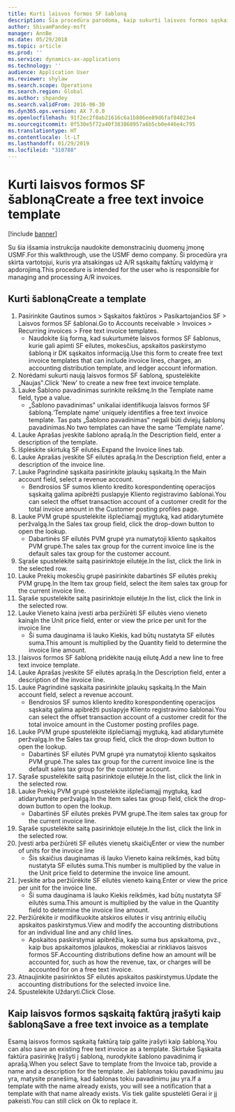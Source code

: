 ```yaml
---
title: Kurti laisvos formos SF šabloną
description: Šia procedūra parodoma, kaip sukurti laisvos formos sąskaitos faktūros šabloną.
author: ShivamPandey-msft
manager: AnnBe
ms.date: 05/29/2018
ms.topic: article
ms.prod: ''
ms.service: dynamics-ax-applications
ms.technology: ''
audience: Application User
ms.reviewer: shylaw
ms.search.scope: Operations
ms.search.region: Global
ms.author: shpandey
ms.search.validFrom: 2016-06-30
ms.dyn365.ops.version: AX 7.0.0
ms.openlocfilehash: 91f2ec2f8ab21616c6a1b886ee89d6faf84023e4
ms.sourcegitcommit: 0f530e5f72a40f383868957a6b5cb0e446e4c795
ms.translationtype: HT
ms.contentlocale: lt-LT
ms.lasthandoff: 01/29/2019
ms.locfileid: "310788"
---
```

# <a name="create-a-free-text-invoice-template"></a><span data-ttu-id="14312-103">Kurti laisvos formos SF šabloną</span><span class="sxs-lookup"><span data-stu-id="14312-103">Create a free text invoice template</span></span>

[!include [banner](../includes/banner.md)]

<span data-ttu-id="14312-104">Su šia išsamia instrukcija naudokite demonstracinių duomenų įmonę USMF.</span><span class="sxs-lookup"><span data-stu-id="14312-104">For this walkthrough, use the USMF demo company.</span></span> <span data-ttu-id="14312-105">Ši procedūra yra skirta vartotojui, kuris yra atsakingas už A/R sąskaitų faktūrų valdymą ir apdorojimą.</span><span class="sxs-lookup"><span data-stu-id="14312-105">This procedure is intended for the user who is responsible for managing and processing A/R invoices.</span></span>

## <a name="create-a-template"></a><span data-ttu-id="14312-106">Kurti šabloną</span><span class="sxs-lookup"><span data-stu-id="14312-106">Create a template</span></span>

1. <span data-ttu-id="14312-107">Pasirinkite Gautinos sumos > Sąskaitos faktūros > Pasikartojančios SF > Laisvos formos SF šablonai.</span><span class="sxs-lookup"><span data-stu-id="14312-107">Go to Accounts receivable > Invoices > Recurring invoices > Free text invoice templates.</span></span>
    * <span data-ttu-id="14312-108">Naudokite šią formą, kad sukurtumėte laisvos formos SF šablonus, kurie gali apimti SF eilutes, mokesčius, apskaitos paskirstymo šabloną ir DK sąskaitos informaciją.</span><span class="sxs-lookup"><span data-stu-id="14312-108">Use this form to create free text invoice templates that can include invoice lines, charges, an accounting distribution template, and ledger account information.</span></span>  
2. <span data-ttu-id="14312-109">Norėdami sukurti naują laisvos formos SF šabloną, spustelėkite „Naujas‟.</span><span class="sxs-lookup"><span data-stu-id="14312-109">Click 'New' to create a new free text invoice template.</span></span>
3. <span data-ttu-id="14312-110">Lauke Šablono pavadinimas surinkite reikšmę.</span><span class="sxs-lookup"><span data-stu-id="14312-110">In the Template name field, type a value.</span></span>
    * <span data-ttu-id="14312-111">„Šablono pavadinimas‟ unikaliai identifikuoja laisvos formos SF šabloną.</span><span class="sxs-lookup"><span data-stu-id="14312-111">‘Template name’ uniquely identifies a free text invoice template.</span></span> <span data-ttu-id="14312-112">Tas pats „Šablono pavadinimas‟ negali būti dviejų šablonų pavadinimas.</span><span class="sxs-lookup"><span data-stu-id="14312-112">No two templates can have the same ‘Template name’.</span></span>  
4. <span data-ttu-id="14312-113">Lauke Aprašas įveskite šablono aprašą.</span><span class="sxs-lookup"><span data-stu-id="14312-113">In the Description field, enter a description of the template.</span></span>
5. <span data-ttu-id="14312-114">Išplėskite skirtuką SF eilutės.</span><span class="sxs-lookup"><span data-stu-id="14312-114">Expand the Invoice lines tab.</span></span>
6. <span data-ttu-id="14312-115">Lauke Aprašas įveskite SF eilutės aprašą.</span><span class="sxs-lookup"><span data-stu-id="14312-115">In the Description field, enter a description of the invoice line.</span></span>
7. <span data-ttu-id="14312-116">Lauke Pagrindinė sąskaita pasirinkite įplaukų sąskaitą.</span><span class="sxs-lookup"><span data-stu-id="14312-116">In the Main account field, select a revenue account.</span></span>
    * <span data-ttu-id="14312-117">Bendrosios SF sumos kliento kredito korespondentinę operacijos sąskaitą galima apibrėžti puslapyje Kliento registravimo šablonai.</span><span class="sxs-lookup"><span data-stu-id="14312-117">You can select the offset transaction account of a customer credit for the total invoice amount in the Customer posting profiles page.</span></span>  
8. <span data-ttu-id="14312-118">Lauke PVM grupė spustelėkite išplečiamąjį mygtuką, kad atidarytumėte peržvalgą.</span><span class="sxs-lookup"><span data-stu-id="14312-118">In the Sales tax group field, click the drop-down button to open the lookup.</span></span>
    * <span data-ttu-id="14312-119">Dabartinės SF eilutės PVM grupė yra numatytoji kliento sąskaitos PVM grupė.</span><span class="sxs-lookup"><span data-stu-id="14312-119">The sales tax group for the current invoice line is the default sales tax group for the customer account.</span></span>  
9. <span data-ttu-id="14312-120">Sąraše spustelėkite saitą pasirinktoje eilutėje.</span><span class="sxs-lookup"><span data-stu-id="14312-120">In the list, click the link in the selected row.</span></span>
10. <span data-ttu-id="14312-121">Lauke Prekių mokesčių grupė pasirinkite dabartinės SF eilutės prekių PVM grupę.</span><span class="sxs-lookup"><span data-stu-id="14312-121">In the Item tax group field, select the item sales tax group for the current invoice line.</span></span>
11. <span data-ttu-id="14312-122">Sąraše spustelėkite saitą pasirinktoje eilutėje.</span><span class="sxs-lookup"><span data-stu-id="14312-122">In the list, click the link in the selected row.</span></span>
12. <span data-ttu-id="14312-123">Lauke Vieneto kaina įvesti arba peržiūrėti SF eilutės vieno vieneto kainą</span><span class="sxs-lookup"><span data-stu-id="14312-123">In the Unit price field, enter or view the price per unit for the invoice line</span></span>
    * <span data-ttu-id="14312-124">Ši suma dauginama iš lauko Kiekis, kad būtų nustatyta SF eilutės suma.</span><span class="sxs-lookup"><span data-stu-id="14312-124">This amount is multiplied by the Quantity field to determine the invoice line amount.</span></span>  
13. <span data-ttu-id="14312-125">Į laisvos formos SF šabloną pridėkite naują eilutę.</span><span class="sxs-lookup"><span data-stu-id="14312-125">Add a new line to free text invoice template.</span></span>
14. <span data-ttu-id="14312-126">Lauke Aprašas įveskite SF eilutės aprašą.</span><span class="sxs-lookup"><span data-stu-id="14312-126">In the Description field, enter a description of the invoice line.</span></span>
15. <span data-ttu-id="14312-127">Lauke Pagrindinė sąskaita pasirinkite įplaukų sąskaitą.</span><span class="sxs-lookup"><span data-stu-id="14312-127">In the Main account field, select a revenue account.</span></span>
    * <span data-ttu-id="14312-128">Bendrosios SF sumos kliento kredito korespondentinę operacijos sąskaitą galima apibrėžti puslapyje Kliento registravimo šablonai.</span><span class="sxs-lookup"><span data-stu-id="14312-128">You can select the offset transaction account of a customer credit for the total invoice amount in the Customer posting profiles page.</span></span>  
16. <span data-ttu-id="14312-129">Lauke PVM grupė spustelėkite išplečiamąjį mygtuką, kad atidarytumėte peržvalgą.</span><span class="sxs-lookup"><span data-stu-id="14312-129">In the Sales tax group field, click the drop-down button to open the lookup.</span></span>
    * <span data-ttu-id="14312-130">Dabartinės SF eilutės PVM grupė yra numatytoji kliento sąskaitos PVM grupė.</span><span class="sxs-lookup"><span data-stu-id="14312-130">The sales tax group for the current invoice line is the default sales tax group for the customer account.</span></span>  
17. <span data-ttu-id="14312-131">Sąraše spustelėkite saitą pasirinktoje eilutėje.</span><span class="sxs-lookup"><span data-stu-id="14312-131">In the list, click the link in the selected row.</span></span>
18. <span data-ttu-id="14312-132">Lauke Prekių PVM grupė spustelėkite išplečiamąjį mygtuką, kad atidarytumėte peržvalgą.</span><span class="sxs-lookup"><span data-stu-id="14312-132">In the Item sales tax group field, click the drop-down button to open the lookup.</span></span>
    * <span data-ttu-id="14312-133">Dabartinės SF eilutės prekės PVM grupė.</span><span class="sxs-lookup"><span data-stu-id="14312-133">The item sales tax group for the current invoice line.</span></span>  
19. <span data-ttu-id="14312-134">Sąraše spustelėkite saitą pasirinktoje eilutėje.</span><span class="sxs-lookup"><span data-stu-id="14312-134">In the list, click the link in the selected row.</span></span>
20. <span data-ttu-id="14312-135">Įvesti arba peržiūrėti SF eilutės vienetų skaičių</span><span class="sxs-lookup"><span data-stu-id="14312-135">Enter or view the number of units for the invoice line</span></span>
    * <span data-ttu-id="14312-136">Šis skaičius dauginamas iš lauko Vieneto kaina reikšmės, kad būtų nustatyta SF eilutės suma.</span><span class="sxs-lookup"><span data-stu-id="14312-136">This number is multiplied by the value in the Unit price field to determine the invoice line amount.</span></span>  
21. <span data-ttu-id="14312-137">Įveskite arba peržiūrėkite SF eilutės vieneto kainą.</span><span class="sxs-lookup"><span data-stu-id="14312-137">Enter or view the price per unit for the invoice line.</span></span> 
    * <span data-ttu-id="14312-138">Ši suma dauginama iš lauko Kiekis reikšmės, kad būtų nustatyta SF eilutės suma.</span><span class="sxs-lookup"><span data-stu-id="14312-138">This amount is multiplied by the value in the Quantity field to determine the invoice line amount.</span></span>  
22. <span data-ttu-id="14312-139">Peržiūrėkite ir modifikuokite atskiros eilutės ir visų antrinių eilučių apskaitos paskirstymus.</span><span class="sxs-lookup"><span data-stu-id="14312-139">View and modify the accounting distributions for an individual line and any child lines.</span></span>
    * <span data-ttu-id="14312-140">Apskaitos paskirstymai apibrėžia, kaip suma bus apskaitoma, pvz., kaip bus apskaitomos įplaukos, mokesčiai ar rinkliavos laisvos formos SF.</span><span class="sxs-lookup"><span data-stu-id="14312-140">Accounting distributions define how an amount will be accounted for, such as how the revenue, tax, or charges will be accounted for on a free text invoice.</span></span>  
23. <span data-ttu-id="14312-141">Atnaujinkite pasirinktos SF eilutės apskaitos paskirstymus.</span><span class="sxs-lookup"><span data-stu-id="14312-141">Update the accounting distributions for the selected invoice line.</span></span>
24. <span data-ttu-id="14312-142">Spustelėkite Uždaryti.</span><span class="sxs-lookup"><span data-stu-id="14312-142">Click Close.</span></span>

## <a name="save-a-free-text-invoice-as-a-template"></a><span data-ttu-id="14312-143">Kaip laisvos formos sąskaitą faktūrą įrašyti kaip šabloną</span><span class="sxs-lookup"><span data-stu-id="14312-143">Save a free text invoice as a template</span></span>
<span data-ttu-id="14312-144">Esamą laisvos formos sąskaitą faktūrą taip galite įrašyti kaip šabloną.</span><span class="sxs-lookup"><span data-stu-id="14312-144">You can also save an existing free text invoice as a template.</span></span> <span data-ttu-id="14312-145">Skirtuke Sąskaita faktūra pasirinkę Įrašyti į šabloną, nurodykite šablono pavadinimą ir aprašą.</span><span class="sxs-lookup"><span data-stu-id="14312-145">When you select Save to template from the Invoice tab, provide a name and a description for the template.</span></span> <span data-ttu-id="14312-146">Jei šablonas tokiu pavadinimu jau yra, matysite pranešimą, kad šablonas tokiu pavadinimu jau yra.</span><span class="sxs-lookup"><span data-stu-id="14312-146">If a template with the name already exists, you will see a notification that a template with that name already exists.</span></span> <span data-ttu-id="14312-147">Vis tiek galite spustelėti Gerai ir jį pakeisti.</span><span class="sxs-lookup"><span data-stu-id="14312-147">You can still click on Ok to replace it.</span></span> 
